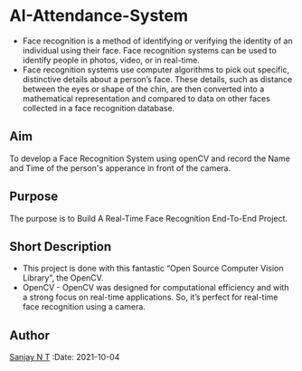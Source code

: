 
# AI-Attendance-System
- Face recognition is a method of identifying or verifying the identity of an individual using their face. Face recognition systems can be used to identify people in photos, video, or in real-time.
- Face recognition systems use computer algorithms to pick out specific, distinctive details about a person’s face. These details, such as distance between the eyes or shape of the chin, are then converted into a mathematical representation and compared to data on other faces collected in a face recognition database.


## Aim
To develop a Face Recognition System using openCV and record the Name and Time of the person's apperance in front of the camera.


## Purpose
The purpose is to Build A Real-Time Face Recognition End-To-End Project.


## Short Description
- This project is done with this fantastic “Open Source Computer Vision Library”, the OpenCV.
- OpenCV
        - OpenCV was designed for computational efficiency and with a strong focus on     real-time applications. So, it’s perfect for real-time face recognition using a camera.

## Author
[Sanjay N T](https://github.com/sanjay-nt)
:Date: 2021-10-04

